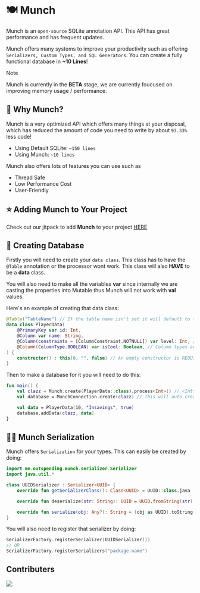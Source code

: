 # 🍽️ Munch
Munch is an `open-source` SQLite annotation API. This API has great performance and has frequent updates. 

Munch offers many systems to improve your productivity such as offering `Serializers, Custom Types, and SQL Generators`. You can create a fully functional database in **~10 Lines**!

> [!NOTE]
> Munch is currently in the **BETA** stage, we are currently foucused on improving memory usage / performance.
 
## 🤔 Why Munch?
Munch is a very optimized API which offers many things at your disposal, which has reduced the amount of code you need to write by about `93.33%` less code!

- Using Default SQLite: `~150 lines`
- Using Munch: `~10 lines`

Munch also offers lots of features you can use such as
- Thread Safe
- Low Performance Cost
- User-Friendly

## ⭐ Adding Munch to Your Project
Check out our jitpack to add **Munch** to your project [HERE](https://jitpack.io/#InvoiceMC/Munch)

## 🎉 Creating Database
Firstly you will need to create your `data class`. This class has to have the `@Table` annotation or the processor wont work. This class will also **HAVE** to be a **data** class.

You will also need to make all the variables **var** since internally we are casting the properties into Mutable thus Munch will not work with **val** values.

Here's an example of creating that data class:
```kt
@Table("TableName") // If the table name isn't set it will default to the data class's name
data class PlayerData(
    @PrimaryKey var id: Int,
    @Column var name: String,
    @Column(constraints = [ColumnConstraint.NOTNULL]) var level: Int, // This will make the value NOT NULL in the SQLite database
    @Column(ColumnType.BOOLEAN) var isCool: Boolean, // Column types are types that are offered by SQLite to improve storage. If the column type isn't set it will still work just will use more storage
) {
    constructor() : this(0, "", false) // An empty constructor is REQUIRED for Munch to work properly
}
```

Then to make a database for it you will need to do this:
```kt
fun main() {
    val clazz = Munch.create(PlayerData::class).process<Int>() // <Int> is the primary key's type, which just helps with auto completion using the connection
    val database = MunchConnection.create(clazz) // This will auto create the database for you if you dont want to create a table and connect to the database you can use `MunchConnection.create()`

    val data = PlayerData(10, "Insavings", true)
    database.addData(clazz, data)
}
```

 ## 🧑‍💻 Munch Serialization
 Munch offers `Serialization` for your types. This can easily be created by doing:
```kt
import me.outspending.munch.serializer.Serializer
import java.util.*

class UUIDSerializer : Serializer<UUID> {
    override fun getSerializerClass(): Class<UUID> = UUID::class.java

    override fun deserialize(str: String): UUID = UUID.fromString(str)

    override fun serialize(obj: Any?): String = (obj as UUID).toString()
}
```
You will also need to register that serializer by doing:
```kt
SerializerFactory.registerSerializer(UUIDSerializer())
// OR
SerializerFactory.registerSerializers("package.name")
```

## Contributers
<a href="https://github.com/InvoiceMC/Munch/graphs/contributors">
  <img src="https://contrib.rocks/image?repo=InvoiceMC/Munch" />
</a>
